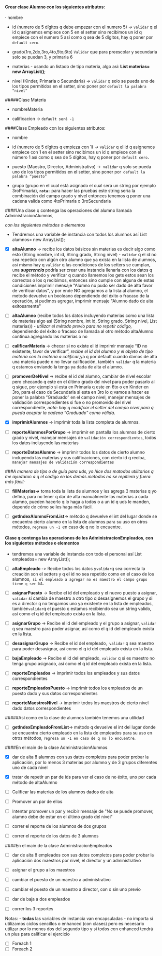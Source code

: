 
 
#### Crear clase Alumno con los siguientes atributos:


· nombre

- id (numero de 5 dígitos q debe empezar con el numero 5) -> `validar` q el id q asignemos empiece con 5 en el setter sino recibimos un id q empiece con el numero 5 así como q sea de 5 dígitos, hay q poner por `default cero`.

- grado(1ro,2do,3ro,4to,5to,6to) `Validar` que para preescolar y secundaria solo se puedan 3, y primaria 6

- materias - usando un listado de tipo materia, algo así: **List <Materia> materias= new ArrayList<materia>()**;

- nivel (Kinder, Primaria o Secundaria) -> `validar` q solo se pueda uno de los tipos permitidos en el setter, sino poner por `default la palabra “nivel”`
 
#####Clase Materia
- nombreMateria

- calificacion -> `default será -1`
 
####Clase Empleado con los siguientes atributos:


- nombre

- id (numero de 5 dígitos q empieza con 1) -> `validar` q el id q asignemos empiece con 1 en el setter sino recibimos un id q empiece con el número 1 así como q sea de 5 dígitos, hay q poner por `default cero.`

- puesto (Maestro, Director, Administrativo) ->` validar` q solo se pueda uno de los tipos permitidos en el setter, sino poner por` default la palabra “puesto”`

- grupo (grupo en el cual está asignado el cual será un string por ejemplo 3roPrimaria), **`nota:`** para hacer las pruebas este string sería la combinación del campo grado y nivel entonces tenemos q poner una cadena valida como 4toPrimaria o 3roSecundaria

 
####Una clase q contenga las operaciones del alumno llamada AdministracionAlumnos,
 
 _con los siguientes métodos o elementos_
 
- Tendremos una variable de instancia con todos los alumnos así List <Alumno> alumnos= new ArrayList<Alumno>();

-[x] **altaAlumno** -> recibe los datos básicos sin materias es decir algo como esto (String nombre, int id, String grado, String nivel) - `validar` q el id no sea repetido con algún otro alumno que ya exista en la lista de alumnos, asi mismo hay q `validar` q las condiciones de los setters se cumplan, una **_sugerencia_** podría ser crear una instancia llenarla con los datos q recibe el método y verificar q cuando llamemos los gets estos sean los correctos o los q recibimos, entonces sino cumple con alguna de estas condiciones imprimir mensaje "Alumno no pudo ser dado de alta favor de verificar datos", y por ende NO agregamos a la lista al alumno, el metodo devuelve un booleano dependiendo del éxito o fracaso de la operación, si pudimos agregar, imprimir mensaje "Alumno dado de alta exitosamente"

-[ ] **altaAlumno** (recibe todos los datos incluyendo materias como una lista de materias algo asi (String nombre, int id, String grado, String nivel, List <Materia> materias)) - _utilizar el método previo para no repetir código,_ dependiendo del éxito o fracaso de llamada al otro método altaAlumno continua agregando las materias o no

-[ ] **calificarMateria** -> checar si no existe el id imprimir mensaje “ID no existente, favor de verificar”, _recibe el id del alumno y el objeto de tipo materia con la materia a calificar_,ya q por default cuando damos de alta una materia puede o no llevar calificación, también` validar` q la materia q estamos enviando la tenga ya dada de alta el alumno.

-[ ] **promoverDeNivel** -> recibe el id del alumno, cambiar de nivel escolar pero checando q este en el último grado del nivel para poder pasarlo al q sigue, por ejemplo si esta en Primaria q este en 6to o en Kinder en 3ro, para el caso de Secundaria si esta en 3ro lo q vamos a hacer es poner la palabra “Graduado” en el campo nivel, manejar mensajes de validación correspondientes si fue o no promovido del nivel correspondiente, _nota: hay q modifcar el setter del campo nivel para q pueda aceptar la cadena “Graduado” como válida._

-[x] **imprimirAlumnos** -> imprimir toda la lista completa de alumnos.

-[ ] **reporteAlumnosPorGrupo** -> imprimir en pantalla los alumnos de cierto grado y nivel, manejar mensajes de `validación correspondientes`, todos los datos incluyendo las materias

-[ ] **reporteDatosAlumno** -> imprimir todos los datos de cierto alumno incluyendo las materias y sus calificaciones, con cierto id q reciba, `manejar mensajes de validación correspondientes`

###_A manera de tips o de guía para uds, yo hice dos matodos utilitarios q me ayudaron a q el código en los demás métodos no se repitiera y fuera más fácil:_

-[ ] **fillMaterias->** toma toda la lista de alumnos y les agrega 3 materias q yo defina, para no tener q dar de alta manualmente las materias a cada alumno, pueden hacerlo q lo haga a todos o a un id q uds le manden, depende de cómo se les haga más fácil.

-[ ] **getIndexAlumnoFromList**-> método q devuelve el int del lugar donde se encuentra cierto alumno en la lista de alumnos para su uso en otros métodos, `regresa un -1 `en caso de q no lo encuentre.


#### Clase q contenga las operaciones de los AdministracionEmpleados, con los siguientes métodos o elementos


- tendremos una variable de instancia con todo el personal así List <Empleado> empleados= new ArrayList<Empleado>();

-[ ] **altaEmpleado -**> Recibe todos los datos y` validar `q sea correcta la creación son el setters  y q el id no sea repetido como en el caso de los alumnos,` si el empleado a agregar no es maestro el campo grupo tiene q ser NA.`

-[ ] **asignarPuesto** -> Recibe el id del empleado y el nuevo puesto a asignar, `validar` si cambia de maestro a otro tipo q desasignemos el grupo y si es a director q no tengamos uno ya existente en la lista de empleados, también` validar `q el puesto q estamos recibiendo sea un string valido, así como el q id del empleado exista en la lista.

-[ ] **asignarGrupo** -> Recibe el id del empleado y el grupo a asignar, `validar` q sea maestro para poder asignar, así como el q id del empleado exista en la lista.

-[ ] **desasignarGrupo** -> Recibe el id del empleado,` validar` q sea maestro para poder desasignar, así como el q id del empleado exista en la lista.

-[ ] **bajaEmpleado** -> Recibe el id del empleado, `validar` q si es maestro no tenga grupo asignado, así como el q id del empleado exista en la lista.

-[ ] **reporteEmpleados** -> imprimir todos los empleados y sus datos correspondientes

-[ ] **reporteEmpleadosPuesto** -> imprimir todos los empleados de un puesto dado y sus datos correspondientes

-[ ] **reporteMaestrosNivel** -> imprimir todos los maestros de cierto nivel dado datos correspondientes

#####Así como en la clase de alumnos también tenemos una utilidad

-[ ] **getIndexEmpleadoFromList**-> método q devuelve el int del lugar donde se encuentra cierto empleado en la lista de empleados para su uso en otros métodos, `regresa un -1 en caso de q no lo encuentre`.

####En el main de la clase AdministracionAlumnos

-[x] dar de alta 8 alumnos con sus datos completos para poder probar la aplicación, por lo menos 3 materias por alumno y de 3 grupos diferentes uno de cada nivel
-[x] tratar de repetir un par de ids para ver el caso de no éxito, uno por cada método de altaAlumno
-[ ] Calificar las materias de los alumnos dados de alta
-[ ] Promover un par de ellos
-[ ] Intentar promover un par y recibir mensaje de "No se puede promover, alumno debe de estar en el último grado del nivel"
-[ ] correr el reporte de los alumnos de dos grupos
-[ ] correr el reporte de los datos de 3 alumnos


####En el main de la clase AdministracionEmpleados


-[ ] dar de alta 8 empleados con sus datos completos para poder probar la aplicación dos maestros por nivel, el director y un administrativo
-[ ] asignar el grupo a los maestros
-[ ] cambiar el puesto de un maestro a administrativo
-[ ] cambiar el puesto de un maestro a director, con o sin uno previo
-[ ] dar de baja a dos empleados
-[ ] correr los 3 reportes


Notas: - **todas** las variables de instancia van encapsuladas
                - no importa si utilizamos ciclos sencillos o enhanced (con clases) pero es necesario utilizar por lo menos dos del segundo tipo y si todos con enhanced tendrá un plus para calificar el ejercicio
 -[ ] Foreach 1
 -[ ] Foreach 2